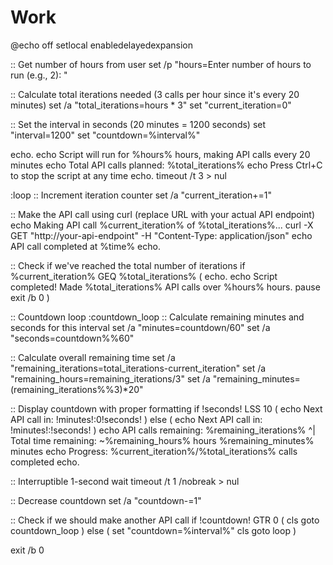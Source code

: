 # Work
@echo off
setlocal enabledelayedexpansion

:: Get number of hours from user
set /p "hours=Enter number of hours to run (e.g., 2): "

:: Calculate total iterations needed (3 calls per hour since it's every 20 minutes)
set /a "total_iterations=hours * 3"
set "current_iteration=0"

:: Set the interval in seconds (20 minutes = 1200 seconds)
set "interval=1200"
set "countdown=%interval%"

echo.
echo Script will run for %hours% hours, making API calls every 20 minutes
echo Total API calls planned: %total_iterations%
echo Press Ctrl+C to stop the script at any time
echo.
timeout /t 3 > nul

:loop
:: Increment iteration counter
set /a "current_iteration+=1"

:: Make the API call using curl (replace URL with your actual API endpoint)
echo Making API call %current_iteration% of %total_iterations%...
curl -X GET "http://your-api-endpoint" -H "Content-Type: application/json"
echo API call completed at %time%
echo.

:: Check if we've reached the total number of iterations
if %current_iteration% GEQ %total_iterations% (
    echo.
    echo Script completed! Made %total_iterations% API calls over %hours% hours.
    pause
    exit /b 0
)

:: Countdown loop
:countdown_loop
:: Calculate remaining minutes and seconds for this interval
set /a "minutes=countdown/60"
set /a "seconds=countdown%%60"

:: Calculate overall remaining time
set /a "remaining_iterations=total_iterations-current_iteration"
set /a "remaining_hours=remaining_iterations/3"
set /a "remaining_minutes=(remaining_iterations%%3)*20"

:: Display countdown with proper formatting
if !seconds! LSS 10 (
    echo Next API call in: !minutes!:0!seconds!
) else (
    echo Next API call in: !minutes!:!seconds!
)
echo API calls remaining: %remaining_iterations% ^| Total time remaining: ~%remaining_hours% hours %remaining_minutes% minutes
echo Progress: %current_iteration%/%total_iterations% calls completed
echo.

:: Interruptible 1-second wait
timeout /t 1 /nobreak > nul

:: Decrease countdown
set /a "countdown-=1"

:: Check if we should make another API call
if !countdown! GTR 0 (
    cls
    goto countdown_loop
) else (
    set "countdown=%interval%"
    cls
    goto loop
)

exit /b 0
